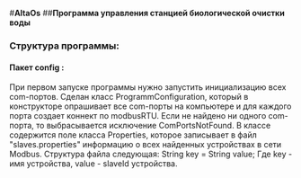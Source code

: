 #**AltaOs**
##**Программа управления станцией биологической очистки воды**
### Структура программы:
#### Пакет config :
При первом запуске программы нужно запустить инициализацию всех com-портов. Сделан класс ProgrammConfiguration, который в конструкторе опрашивает все com-порты на компьютере и для каждого порта создает коннект по modbusRTU. Если не найдено ни одного com-порта, то выбрасывается исключение ComPortsNotFound.
В классе содержится поле класса Properties, которое записывает в файл "slaves.properties" информацию о всех найденных устройствах в сети Modbus.
Структура файла следующая:
String key = String value;
Где key - имя устройства, value - slaveId устройства.

